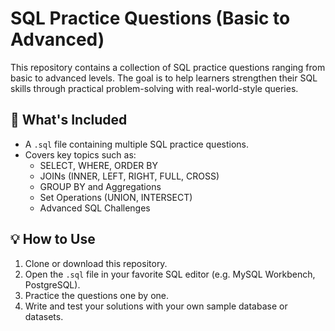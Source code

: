 # SQL Practice Questions (Basic to Advanced)

This repository contains a collection of SQL practice questions ranging from basic to advanced levels. The goal is to help learners strengthen their SQL skills through practical problem-solving with real-world-style queries.

## 📄 What's Included

- A `.sql` file containing multiple SQL practice questions.
- Covers key topics such as:
  - SELECT, WHERE, ORDER BY
  - JOINs (INNER, LEFT, RIGHT, FULL, CROSS)
  - GROUP BY and Aggregations
  - Set Operations (UNION, INTERSECT)
  - Advanced SQL Challenges

## 💡 How to Use

1. Clone or download this repository.
2. Open the `.sql` file in your favorite SQL editor (e.g.  MySQL Workbench, PostgreSQL).
3. Practice the questions one by one.
4. Write and test your solutions with your own sample database or datasets.



